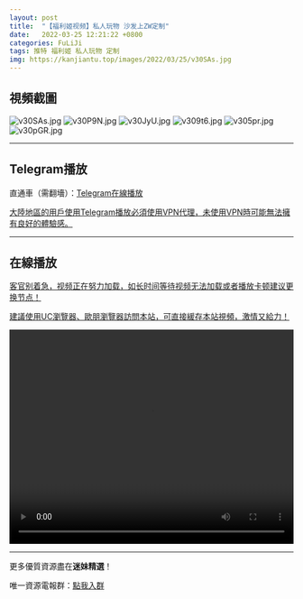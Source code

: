 ```yaml
---
layout: post
title:  "【福利姬视频】私人玩物 沙发上ZW定制"
date:   2022-03-25 12:21:22 +0800
categories: FuLiJi
tags: 推特 福利姬 私人玩物 定制
img: https://kanjiantu.top/images/2022/03/25/v30SAs.jpg
---
```



## 視頻截圖

![v30SAs.jpg](https://kanjiantu.top/images/2022/03/25/v30SAs.jpg)
![v30P9N.jpg](https://kanjiantu.top/images/2022/03/25/v30P9N.jpg)
![v30JyU.jpg](https://kanjiantu.top/images/2022/03/25/v30JyU.jpg)
![v309t6.jpg](https://kanjiantu.top/images/2022/03/25/v309t6.jpg)
![v305pr.jpg](https://kanjiantu.top/images/2022/03/25/v305pr.jpg)
![v30pGR.jpg](https://kanjiantu.top/images/2022/03/25/v30pGR.jpg)

* * *
## Telegram播放

直通車（需翻墻）：[Telegram在線播放](https://t.me/mimeijingxuan/325)

<u>大陸地區的用戶使用Telegram播放必須使用VPN代理，未使用VPN時可能無法擁有良好的體驗感。</u> 
* * *
## 在線播放
<u>客官别着急，视频正在努力加载，如长时间等待视频无法加载或者播放卡顿建议更换节点！</u>

<u>建議使用UC瀏覽器、歐朋瀏覽器訪問本站，可直接緩存本站視頻，激情又給力！</u>


<center><video src="https://cdn.publer.io/uploads/videos/6246ac1cdb2797357edebf42/4fe9d34c8e4e42572b66e7f130ec7530.mp4" width="100%" height="380px" controls="controls"></video></center>


* * *
更多優質資源盡在**迷妹精選**！

唯一資源電報群：[點我入群](https://t.me/mimeijingxuan)


